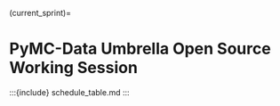 (current_sprint)=
# PyMC-Data Umbrella Open Source Working Session

:::{include} schedule_table.md
:::


